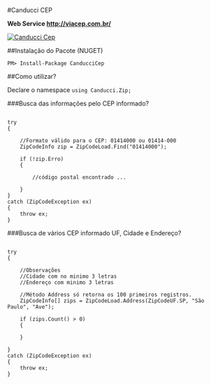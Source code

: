 #Canducci CEP

__Web Service http://viacep.com.br/__

[![Canducci Cep](http://i666.photobucket.com/albums/vv25/netdragoon/cep_zpsoqtae5hr.png)](https://www.nuget.org/packages/CanducciCep/)

##Instalação do Pacote (NUGET)

```Csharp
PM> Install-Package CanducciCep
```

##Como utilizar?

Declare o namespace `using Canducci.Zip;` 

###Busca das informações pelo CEP informado?

```Csharp

try
{
	
	//Formato válido para o CEP: 01414000 ou 01414-000
    ZipCodeInfo zip = ZipCodeLoad.Find("01414000");

    if (!zip.Erro)
    {

        //código postal encontrado ...

    }
}
catch (ZipCodeException ex)
{
    throw ex;
}

```

###Busca de vários CEP informado UF, Cidade e Endereço?

```Csharp

try
{

	//Observações
	//Cidade com no minimo 3 letras
	//Endereço com minimo 3 letras
	
	//Método Address só retorna os 100 primeiros registros.
    ZipCodeInfo[] zips = ZipCodeLoad.Address(ZipCodeUF.SP, "São Paulo", "Ave");

    if (zips.Count() > 0)
    {

    }

}
catch (ZipCodeException ex)
{
    throw ex;
}

```
